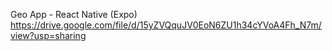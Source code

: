Geo App - React Native (Expo)
https://drive.google.com/file/d/15yZVQquJV0EoN6ZU1h34cYVoA4Fh_N7m/view?usp=sharing
